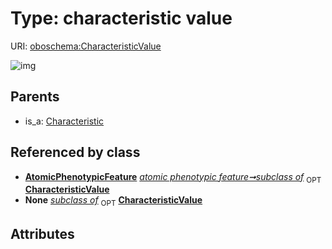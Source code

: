 
# Type: characteristic value




URI: [oboschema:CharacteristicValue](http://purl.obolibrary.org/oboschema/CharacteristicValue)


![img](http://yuml.me/diagram/nofunky;dir:TB/class/[AtomicPhenotypicFeature]++-%20subclass%20of%200..1>[CharacteristicValue],[Characteristic]^-[CharacteristicValue],[Characteristic],[AtomicPhenotypicFeature])

## Parents

 *  is_a: [Characteristic](Characteristic.md)

## Referenced by class

 *  **[AtomicPhenotypicFeature](AtomicPhenotypicFeature.md)** *[atomic phenotypic feature➞subclass of](atomic_phenotypic_feature_subclass_of.md)*  <sub>OPT</sub>  **[CharacteristicValue](CharacteristicValue.md)**
 *  **None** *[subclass of](subclass_of.md)*  <sub>OPT</sub>  **[CharacteristicValue](CharacteristicValue.md)**

## Attributes

